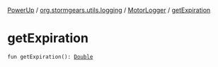 [PowerUp](../../index.md) / [org.stormgears.utils.logging](../index.md) / [MotorLogger](index.md) / [getExpiration](./get-expiration.md)

# getExpiration

`fun getExpiration(): `[`Double`](https://kotlinlang.org/api/latest/jvm/stdlib/kotlin/-double/index.html)